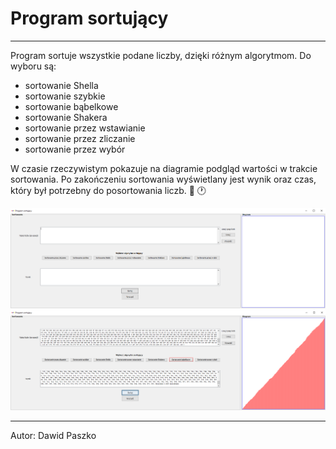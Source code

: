 # Program sortujący

---
Program sortuje wszystkie podane liczby, dzięki różnym algorytmom. Do wyboru są:
- sortowanie Shella
- sortowanie szybkie
- sortowanie bąbelkowe
- sortowanie Shakera
- sortowanie przez wstawianie
- sortowanie przez zliczanie
- sortowanie przez wybór

W czasie rzeczywistym pokazuje na diagramie podgląd wartości w trakcie sortowania. Po zakończeniu sortowania wyświetlany jest wynik oraz czas, który był potrzebny do posortowania liczb. :1234: :clock1:

![okienko programu](plik1.PNG)
![okienko programu po sortowaniu](plik2.PNG)

---
Autor: Dawid Paszko